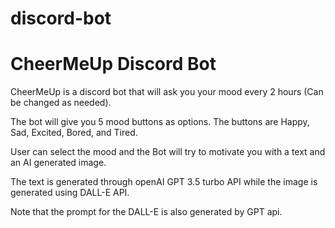 # discord-bot


# CheerMeUp Discord Bot

CheerMeUp is a discord bot that will ask you your mood every 2 hours (Can be changed as needed).

The bot will give you 5 mood buttons as options. The buttons are Happy, Sad, Excited, Bored, and Tired.

User can select the mood and the Bot will try to motivate you with a text and an AI generated image.

The text is generated through openAI GPT 3.5 turbo API while the image is generated using DALL-E API. 

Note that the prompt for the DALL-E is also generated by GPT api.
